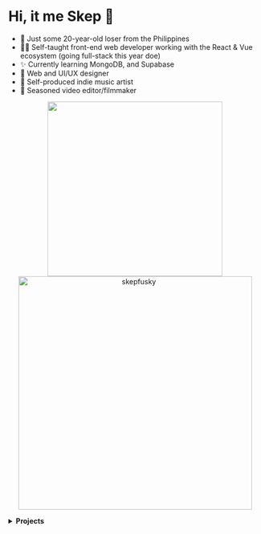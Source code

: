 # Hi, it me Skep 👋

- 🦊 Just some 20-year-old loser from the Philippines
- 👨‍💻 Self-taught front-end web developer working with the React & Vue ecosystem (going full-stack this year doe)
- ✨ Currently learning MongoDB, and Supabase
- 📲 Web and UI/UX designer
- 🎵 Self-produced indie music artist
- 🎥 Seasoned video editor/filmmaker

<p align="center">
  <a href="https://github.com/anuraghazra/github-readme-stats">
      <img width="348" src="https://github-readme-stats.vercel.app/api/top-langs/?username=skepfusky&hide_title=true&layout=compact&theme=vue-dark&langs_count=10&hide_border=true&show_icons=true&include_all_commits=true&hide=json&line_height=16">
  </a>
  <img width="465" src="https://github-readme-streak-stats.herokuapp.com/?user=skepfusky&theme=vue-dark&hide_border=true" alt="skepfusky">
</p>


<details>
<summary><b>Projects</b></summary>

| **Project** | **Stack** |
|---|---|
| [Panda Paco Art Stats](https://github.com/OpenFurs/pandapaco-art-statistics) | <img src="https://skillicons.dev/icons?i=nextjs,ts,sass,py,flask"> |
| [MyFursona](https://github.com/MyFursona-Project/MyFursona) | <img src="https://skillicons.dev/icons?i=nextjs,ts,sass,mongodb"> |
| [Searchpets!](https://github.com/OpenFurs/searchpets) | <img src="https://skillicons.dev/icons?i=nextjs,ts,sass,tailwind,py,flask"> |
| [Plainrock124 Website](https://github.com/skepfusky/plainrock124-website) | <img src="https://skillicons.dev/icons?i=nextjs,ts,sass,tailwind"> |
| [Fandom wiki bar](https://github.com/skepfusky/Fandom-wiki-contributions-bar) | <img src="https://skillicons.dev/icons?i=svelte,sass"> |
| [Voicemeeter Modern UI Concept](https://github.com/skepfusky/voicemeeter-modern-ui-concept) | <img src="https://skillicons.dev/icons?i=vue,ts,electron"> |
| [Art & Biro Recreated](https://github.com/skepfusky/art-and-biro-comic-vue3) | <img src="https://skillicons.dev/icons?i=vue,ts,sass,docker"> |
  
</details>
